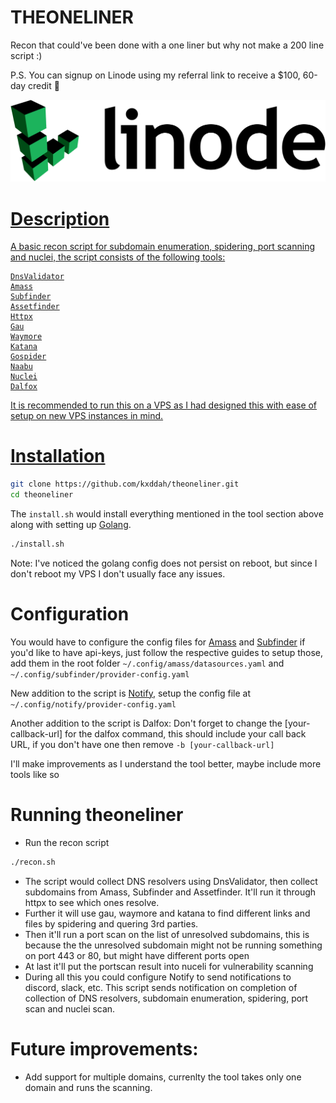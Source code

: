 # THEONELINER

Recon that could've been done with a one liner but why not make a 200 line script :)

P.S. You can signup on Linode using my referral link to receive a $100, 60-day credit 🙌
</p>
<p align="center">
<a href="https://www.linode.com/lp/refer/?r=f8dc2f93c542c5a771e4d2a46f462caa91b79ba4" target="_blank"> 
<img src="https://github.com/kxddah/theoneliner/blob/main/images/linode.png"/>

# Description
A basic recon script for subdomain enumeration, spidering, port scanning and nuclei, the script consists of the following tools:
```text
DnsValidator
Amass
Subfinder
Assetfinder
Httpx
Gau
Waymore
Katana
Gospider
Naabu
Nuclei
Dalfox
```

It is recommended to run this on a VPS as I had designed this with ease of setup on new VPS instances in mind.


# Installation

```bash
git clone https://github.com/kxddah/theoneliner.git
cd theoneliner
```

The `install.sh` would install everything mentioned in the tool section above along with setting up [Golang](https://go.dev/doc/install).
```bash
./install.sh
```
Note: I've noticed the golang config does not persist on reboot, but since I don't reboot my VPS I don't usually face any issues.

# Configuration
You would have to configure the config files for [Amass](https://github.com/owasp-amass/amass/blob/master/doc/user_guide.md#the-configuration-file) and [Subfinder](https://github.com/projectdiscovery/subfinder/blob/master/README.md#post-installation-instructions) if you'd like to have api-keys, just follow the respective guides to setup those, add them in the root folder `~/.config/amass/datasources.yaml` and `~/.config/subfinder/provider-config.yaml`

New addition to the script is [Notify](https://github.com/projectdiscovery/notify#provider-config), setup the config file at  `~/.config/notify/provider-config.yaml`

Another addition to the script is Dalfox: Don't forget to change the [your-callback-url] for the dalfox command, this should include your call back URL, if you don't have one then remove `-b [your-callback-url]`

I'll make improvements as I understand the tool better, maybe include more tools like so



# Running theoneliner
- Run the recon script
```bash
./recon.sh
```

- The script would collect DNS resolvers using DnsValidator, then collect subdomains from Amass, Subfinder and Assetfinder. It'll run it through httpx to see which ones resolve.
- Further it will use gau, waymore and katana to find different links and files by spidering and quering 3rd parties.
- Then it'll run a port scan on the list of unresolved subdomains, this is because the the unresolved subdomain might not be running something on port 443 or 80, but might have different ports open
- At last it'll put the portscan result into nuceli for vulnerability scanning
- During all this you could configure Notify to send notifications to discord, slack, etc. This script sends notification on completion of collection of DNS resolvers, subdomain enumeration, spidering, port scan and nuclei scan.


# Future improvements:
- Add support for multiple domains, currenlty the tool takes only one domain and runs the scanning.
